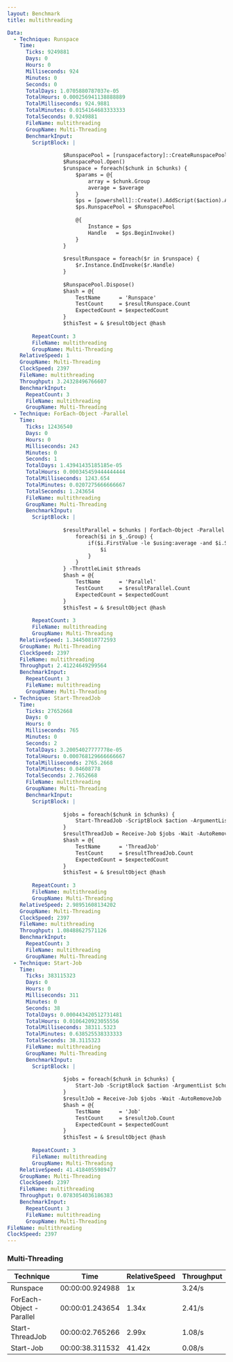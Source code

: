 ```yaml
---
layout: Benchmark
title: multithreading

Data: 
  - Technique: Runspace
    Time: 
      Ticks: 9249881
      Days: 0
      Hours: 0
      Milliseconds: 924
      Minutes: 0
      Seconds: 0
      TotalDays: 1.0705880787037e-05
      TotalHours: 0.000256941138888889
      TotalMilliseconds: 924.9881
      TotalMinutes: 0.0154164683333333
      TotalSeconds: 0.9249881
      FileName: multithreading
      GroupName: Multi-Threading
      BenchmarkInput: 
        ScriptBlock: |
          
                  $RunspacePool = [runspacefactory]::CreateRunspacePool(1, $threads)
                  $RunspacePool.Open()
                  $runspace = foreach($chunk in $chunks) {
                      $params = @{
                          array = $chunk.Group
                          average = $average
                      }
                      $ps = [powershell]::Create().AddScript($action).AddParameters($params)
                      $ps.RunspacePool = $RunspacePool
          
                      @{
                          Instance = $ps
                          Handle   = $ps.BeginInvoke()
                      }
                  }
          
                  $resultRunspace = foreach($r in $runspace) {
                      $r.Instance.EndInvoke($r.Handle)
                  }
          
                  $RunspacePool.Dispose()
                  $hash = @{
                      TestName      = 'Runspace'
                      TestCount     = $resultRunspace.Count
                      ExpectedCount = $expectedCount
                  }
                  $thisTest = & $resultObject @hash        
              
        RepeatCount: 3
        FileName: multithreading
        GroupName: Multi-Threading
    RelativeSpeed: 1
    GroupName: Multi-Threading
    ClockSpeed: 2397
    FileName: multithreading
    Throughput: 3.24328496766607
    BenchmarkInput: 
      RepeatCount: 3
      FileName: multithreading
      GroupName: Multi-Threading
  - Technique: ForEach-Object -Parallel
    Time: 
      Ticks: 12436540
      Days: 0
      Hours: 0
      Milliseconds: 243
      Minutes: 0
      Seconds: 1
      TotalDays: 1.43941435185185e-05
      TotalHours: 0.000345459444444444
      TotalMilliseconds: 1243.654
      TotalMinutes: 0.0207275666666667
      TotalSeconds: 1.243654
      FileName: multithreading
      GroupName: Multi-Threading
      BenchmarkInput: 
        ScriptBlock: |
          
                  $resultParallel = $chunks | ForEach-Object -Parallel {
                      foreach($i in $_.Group) {
                          if($i.FirstValue -le $using:average -and $i.SecondValue % 2) {
                              $i
                          }
                      }
                  } -ThrottleLimit $threads
                  $hash = @{
                      TestName      = 'Parallel'
                      TestCount     = $resultParallel.Count
                      ExpectedCount = $expectedCount
                  }
                  $thisTest = & $resultObject @hash        
              
        RepeatCount: 3
        FileName: multithreading
        GroupName: Multi-Threading
    RelativeSpeed: 1.34450810772593
    GroupName: Multi-Threading
    ClockSpeed: 2397
    FileName: multithreading
    Throughput: 2.41224649299564
    BenchmarkInput: 
      RepeatCount: 3
      FileName: multithreading
      GroupName: Multi-Threading
  - Technique: Start-ThreadJob
    Time: 
      Ticks: 27652668
      Days: 0
      Hours: 0
      Milliseconds: 765
      Minutes: 0
      Seconds: 2
      TotalDays: 3.20054027777778e-05
      TotalHours: 0.000768129666666667
      TotalMilliseconds: 2765.2668
      TotalMinutes: 0.04608778
      TotalSeconds: 2.7652668
      FileName: multithreading
      GroupName: Multi-Threading
      BenchmarkInput: 
        ScriptBlock: |
          
                  $jobs = foreach($chunk in $chunks) {
                      Start-ThreadJob -ScriptBlock $action -ArgumentList $chunk.Group, $average -ThrottleLimit $threads
                  }
                  $resultThreadJob = Receive-Job $jobs -Wait -AutoRemoveJob
                  $hash = @{
                      TestName      = 'ThreadJob'
                      TestCount     = $resultThreadJob.Count
                      ExpectedCount = $expectedCount
                  }
                  $thisTest = & $resultObject @hash        
              
        RepeatCount: 3
        FileName: multithreading
        GroupName: Multi-Threading
    RelativeSpeed: 2.98951608134202
    GroupName: Multi-Threading
    ClockSpeed: 2397
    FileName: multithreading
    Throughput: 1.08488627571126
    BenchmarkInput: 
      RepeatCount: 3
      FileName: multithreading
      GroupName: Multi-Threading
  - Technique: Start-Job
    Time: 
      Ticks: 383115323
      Days: 0
      Hours: 0
      Milliseconds: 311
      Minutes: 0
      Seconds: 38
      TotalDays: 0.000443420512731481
      TotalHours: 0.0106420923055556
      TotalMilliseconds: 38311.5323
      TotalMinutes: 0.638525538333333
      TotalSeconds: 38.3115323
      FileName: multithreading
      GroupName: Multi-Threading
      BenchmarkInput: 
        ScriptBlock: |
          
                  $jobs = foreach($chunk in $chunks) {
                      Start-Job -ScriptBlock $action -ArgumentList $chunk.Group, $average
                  }
                  $resultJob = Receive-Job $jobs -Wait -AutoRemoveJob
                  $hash = @{
                      TestName      = 'Job'
                      TestCount     = $resultJob.Count
                      ExpectedCount = $expectedCount
                  }
                  $thisTest = & $resultObject @hash        
              
        RepeatCount: 3
        FileName: multithreading
        GroupName: Multi-Threading
    RelativeSpeed: 41.4184055989477
    GroupName: Multi-Threading
    ClockSpeed: 2397
    FileName: multithreading
    Throughput: 0.0783054036186383
    BenchmarkInput: 
      RepeatCount: 3
      FileName: multithreading
      GroupName: Multi-Threading
FileName: multithreading
ClockSpeed: 2397
---
```



### Multi-Threading


|Technique               |Time           |RelativeSpeed|Throughput|
|------------------------|---------------|-------------|----------|
|Runspace                |00:00:00.924988|1x           |3.24/s    |
|ForEach-Object -Parallel|00:00:01.243654|1.34x        |2.41/s    |
|Start-ThreadJob         |00:00:02.765266|2.99x        |1.08/s    |
|Start-Job               |00:00:38.311532|41.42x       |0.08/s    |
